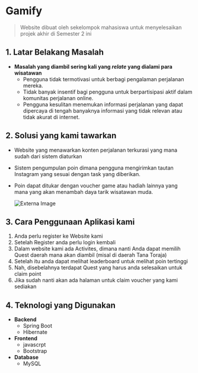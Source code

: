 # Gamify
  > Website dibuat oleh sekelompok mahasiswa untuk menyelesaikan projek akhir di Semester 2 ini


## 1. Latar Belakang Masalah
    
  - **Masalah yang diambil sering kali yang _relate_ yang dialami para wisatawan**
      - Pengguna tidak termotivasi untuk berbagi pengalaman perjalanan mereka.
      * Tidak banyak insentif bagi pengguna untuk berpartisipasi aktif dalam komunitas perjalanan online.
      + Pengguna kesulitan menemukan informasi perjalanan yang dapat dipercaya di tengah banyaknya informasi yang tidak relevan atau tidak akurat di internet.      

## 2. Solusi yang kami tawarkan

  - Website yang menawarkan konten perjalanan terkurasi yang mana sudah dari sistem diaturkan
  - Sistem pengumpulan poin dimana pengguna mengirimkan tautan Instagram yang sesuai dengan task yang diberikan.
  - Poin dapat ditukar dengan voucher game atau hadiah lainnya yang mana yang akan menambah daya tarik wisatawan muda.

    ![Externa Image](https://github.com/Roczantya/Gamify./blob/Gamify-Project/image/Screenshot%202024-06-16%20225750.png)

## 3. Cara Penggunaan Aplikasi kami
  1. Anda perlu register ke Website kami
  2. Setelah Register anda perlu login kembali
  3. Dalam website kami ada Activites, dimana nanti Anda dapat memilih Quest daerah mana akan diambil (misal di daerah Tana Toraja)
  4. Setelah itu anda dapat melihat leaderboard untuk melihat poin tertinggi
  5. Nah, disebelahnya terdapat Quest yang harus anda selesaikan untuk claim point
  6. Jika sudah nanti akan ada halaman untuk claim voucher yang kami sediakan

     
## 4. Teknologi yang Digunakan
  - **Backend**
    - Spring Boot
    - Hibernate
  - **Frontend**
    - javascrpt
    - Bootstrap
  - **Database**
    - MySQL

